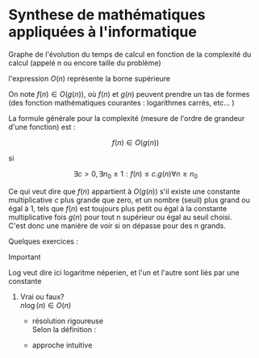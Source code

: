 # Synthese de mathématiques appliquées à l'informatique

Graphe de l'évolution du temps de calcul en fonction de la complexité du calcul (appelé n ou encore taille du problème)

l'expression $O(n)$ représente la borne supérieure

On note $f(n)\in O(g(n))$, où $f(n)$ et $g(n)$ peuvent prendre un tas de formes (des fonction mathématiques courantes : logarithmes carrés, etc... )

La formule générale pour la complexité (mesure de l'ordre de grandeur d'une fonction) est :

$$f(n) \in O(g(n))$$

si

$$\exists c > 0, \exists n_0 \geq 1 : f(n) \leq c . g(n) \forall n \geq n_0 $$

Ce qui veut dire que $f(n)$ appartient à $O(g(n))$ s'il existe une constante multiplicative $c$ plus grande que zero, et un nombre (seuil) plus grand ou égal à 1, tels que $f(n)$ est toujours plus petit ou égal à la constante multiplicative fois $g(n)$ pour tout n supérieur ou égal au seuil choisi.     
C'est donc une manière de voir si on dépasse pour des n grands.

Quelques exercices :

> [!IMPORTANT]  
> Log veut dire ici logaritme néperien, et l'un et l'autre sont liés par une constante

1) Vrai ou faux?    
$n \log(n) \in O(n)$     

    * résolution rigoureuse     
    Selon la définition : 

    * approche intuitive        

